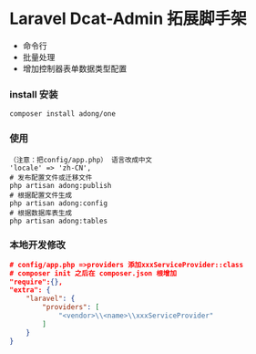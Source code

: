 # Laravel Dcat-Admin 拓展脚手架
- 命令行
- 批量处理
- 增加控制器表单数据类型配置

### install 安装
```
composer install adong/one
```


### 使用
```
（注意：把config/app.php） 语言改成中文
'locale' => 'zh-CN',
# 发布配置文件或迁移文件
php artisan adong:publish
# 根据配置文件生成
php artisan adong:config 
# 根据数据库表生成
php artisan adong:tables
```

### 本地开发修改
``` json
# config/app.php =>providers 添加xxxServiceProvider::class 
# composer init 之后在 composer.json 根增加
"require":{},
"extra": {
    "laravel": {
        "providers": [
            "<vendor>\\<name>\\xxxServiceProvider"
        ]
    }
}
```